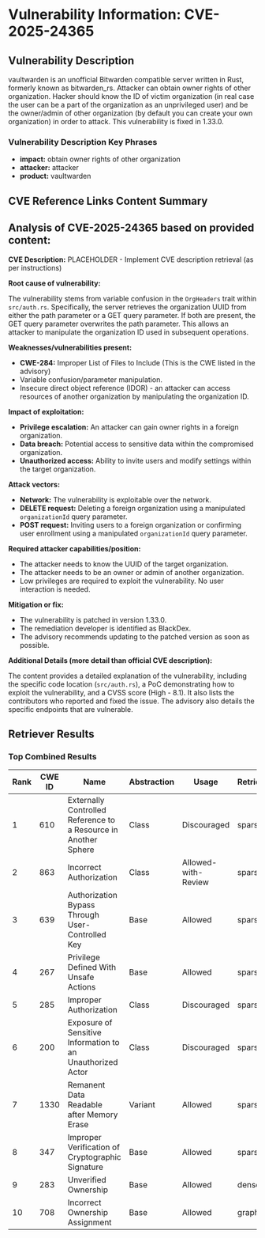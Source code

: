 # Vulnerability Information: CVE-2025-24365

## Vulnerability Description
vaultwarden is an unofficial Bitwarden compatible server written in Rust, formerly known as bitwarden_rs. Attacker can obtain owner rights of other organization. Hacker should know the ID of victim organization (in real case the user can be a part of the organization as an unprivileged user) and be the owner/admin of other organization (by default you can create your own organization) in order to attack. This vulnerability is fixed in 1.33.0.

### Vulnerability Description Key Phrases
- **impact:** obtain owner rights of other organization
- **attacker:** attacker
- **product:** vaultwarden

## CVE Reference Links Content Summary
## Analysis of CVE-2025-24365 based on provided content:

**CVE Description:** PLACEHOLDER - Implement CVE description retrieval (as per instructions)

**Root cause of vulnerability:**

The vulnerability stems from variable confusion in the `OrgHeaders` trait within `src/auth.rs`. Specifically, the server retrieves the organization UUID from either the path parameter or a GET query parameter. If both are present, the GET query parameter overwrites the path parameter.  This allows an attacker to manipulate the organization ID used in subsequent operations.

**Weaknesses/vulnerabilities present:**

*   **CWE-284:** Improper List of Files to Include (This is the CWE listed in the advisory)
*   Variable confusion/parameter manipulation.
*   Insecure direct object reference (IDOR) - an attacker can access resources of another organization by manipulating the organization ID.

**Impact of exploitation:**

*   **Privilege escalation:** An attacker can gain owner rights in a foreign organization.
*   **Data breach:** Potential access to sensitive data within the compromised organization.
*   **Unauthorized access:** Ability to invite users and modify settings within the target organization.

**Attack vectors:**

*   **Network:** The vulnerability is exploitable over the network.
*   **DELETE request:** Deleting a foreign organization using a manipulated `organizationId` query parameter.
*   **POST request:** Inviting users to a foreign organization or confirming user enrollment using a manipulated `organizationId` query parameter.

**Required attacker capabilities/position:**

*   The attacker needs to know the UUID of the target organization.
*   The attacker needs to be an owner or admin of another organization.
*   Low privileges are required to exploit the vulnerability. No user interaction is needed.

**Mitigation or fix:**

*   The vulnerability is patched in version 1.33.0.
*   The remediation developer is identified as BlackDex.
*   The advisory recommends updating to the patched version as soon as possible.

**Additional Details (more detail than official CVE description):**

The content provides a detailed explanation of the vulnerability, including the specific code location (`src/auth.rs`), a PoC demonstrating how to exploit the vulnerability, and a CVSS score (High - 8.1). It also lists the contributors who reported and fixed the issue. The advisory also details the specific endpoints that are vulnerable.

## Retriever Results

### Top Combined Results

| Rank | CWE ID | Name | Abstraction | Usage  | Retrievers | Individual Scores |
|------|--------|------|-------------|-------|------------|-------------------|
| 1 | 610 | Externally Controlled Reference to a Resource in Another Sphere | Class | Discouraged | sparse | 0.158 |
| 2 | 863 | Incorrect Authorization | Class | Allowed-with-Review | sparse | 0.145 |
| 3 | 639 | Authorization Bypass Through User-Controlled Key | Base | Allowed | sparse | 0.141 |
| 4 | 267 | Privilege Defined With Unsafe Actions | Base | Allowed | sparse | 0.139 |
| 5 | 285 | Improper Authorization | Class | Discouraged | sparse | 0.137 |
| 6 | 200 | Exposure of Sensitive Information to an Unauthorized Actor | Class | Discouraged | sparse | 0.136 |
| 7 | 1330 | Remanent Data Readable after Memory Erase | Variant | Allowed | sparse | 0.136 |
| 8 | 347 | Improper Verification of Cryptographic Signature | Base | Allowed | sparse | 0.133 |
| 9 | 283 | Unverified Ownership | Base | Allowed | dense | 0.451 |
| 10 | 708 | Incorrect Ownership Assignment | Base | Allowed | graph | 0.002 |

